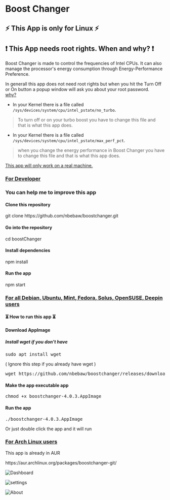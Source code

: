# Boost Changer

<h2>&#9889; This App is only for Linux &#9889;</h2>
<h2>&#10071; This App needs root rights. When and why? &#10071;</h2>
<p>Boost Changer is made to control the frequencies of Intel CPUs. It can also manage the processor's energy consumption through Energy-Performance Preference.</p>
<p>In generall this app does not need root rights but when you hit the Turn Off or On button a popup window will ask you about your root password.<br>
<u>why?</u> 

- In your Kernel there is a file called <code>/sys/devices/system/cpu/intel_pstate/no_turbo</code>.
> To turn off or on your turbo boost you have to change this file and that is what this app does.<br>

- In your Kernel there is a file called <code>/sys/devices/system/cpu/intel_pstate/max_perf_pct</code>.
> when you change the energy performance in Boost Changer you have to change this file and that is what this app does.

<u>This app will only work on a real machine.</u>
<h3><u>For Developer</u><h3>
You can help me to improve this app
<h4>Clone this repository</h4>
git clone https://github.com/nbebaw/boostchanger.git
<h4>Go into the repository</h4>
cd boostChanger
<h4>Install dependencies</h4>
npm install
<h4>Run the app</h4>
npm start
<br>
<h3><u>For all Debian, Ubuntu, Mint, Fedora, Solus, OpenSUSE, Deepin users </u></h3>
<h4>&#9203; How to run this app &#9203;</h4>
<h4>Download AppImage</h4>
<h5>Install wget if you don't have</h5>
<pre>sudo apt install wget</pre> ( Ignore this step if you already have wget ) <br>
<pre>wget https://github.com/nbebaw/boostchanger/releases/download/v4.0.3/boostchanger-4.0.3.AppImage</pre>
<h4>Make the app executable app</h4>
<pre>chmod +x boostchanger-4.0.3.AppImage</pre>
<h4>Run the app</h4>
<pre>./boostchanger-4.0.3.AppImage</pre>
  Or just double click the app and it will run 
<h3><u>For Arch Linux users</u></h3>
<p>This app is already in AUR</p>
https://aur.archlinux.org/packages/boostchanger-git/

<br>

![Dashboard](https://user-images.githubusercontent.com/57049550/105500022-9483ab80-5cc2-11eb-88e1-260d326c0ba0.png)

![settings](https://user-images.githubusercontent.com/57049550/105500026-95b4d880-5cc2-11eb-96f9-0ab83e7ed054.png)

![About](https://user-images.githubusercontent.com/57049550/105500025-95b4d880-5cc2-11eb-9940-7f97a9344080.png)
